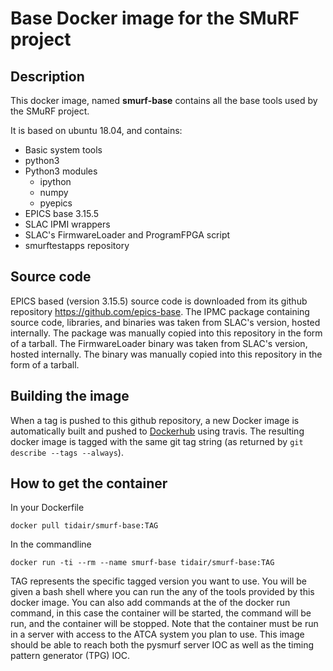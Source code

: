 # Base Docker image for the SMuRF project

## Description

This docker image, named **smurf-base** contains all the base tools used by the SMuRF project.

It is based on ubuntu 18.04, and contains:
- Basic system tools
- python3
- Python3 modules
  - ipython
  - numpy
  - pyepics
- EPICS base 3.15.5
- SLAC IPMI wrappers
- SLAC's FirmwareLoader and ProgramFPGA script
- smurftestapps repository

## Source code

EPICS based (version 3.15.5) source code is downloaded from its github repository https://github.com/epics-base. The IPMC package containing source code, libraries, and binaries was taken from SLAC's version, hosted internally. The package was manually copied into this repository in the form of a tarball. The FirmwareLoader binary was taken from SLAC's version, hosted internally. The binary was manually copied into this repository in the form of a tarball.

## Building the image

When a tag is pushed to this github repository, a new Docker image is automatically built and pushed to [Dockerhub](https://hub.docker.com/r/tidair/smurf-base) using travis. The resulting docker image is tagged with the same git tag string (as returned by `git describe --tags --always`).

## How to get the container

In your Dockerfile

```
docker pull tidair/smurf-base:TAG
```

In the commandline

```
docker run -ti --rm --name smurf-base tidair/smurf-base:TAG
```

TAG represents the specific tagged version you want to use. You will be given a bash shell where you can run the any of the tools provided by this docker image. You can also add commands at the  of the docker run command, in this case the container will be started, the command will be run, and the container will be stopped. Note that the container must be run in a server with access to the ATCA system you plan to use. This image should be able to reach both the pysmurf server IOC as well as the timing pattern generator (TPG) IOC.
